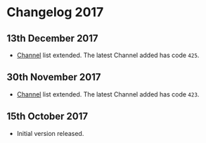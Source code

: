 # Changelog 2017

## 13th December 2017

* [Channel](../channels/README.md) list extended. The latest Channel added has code `425`.

## 30th November 2017

* [Channel](../channels/README.md) list extended. The latest Channel added has code `423`.

## 15th October 2017

* Initial version released.
